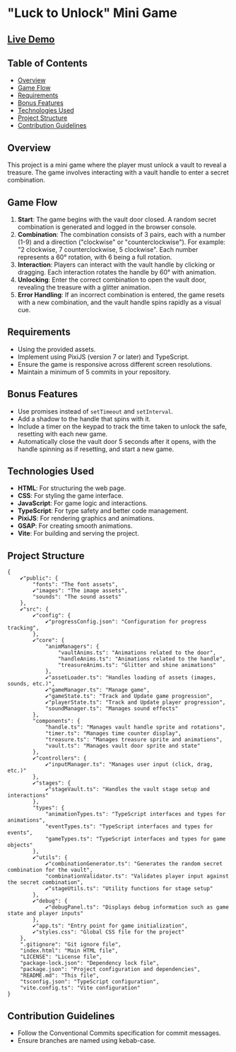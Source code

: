 # "Luck to Unlock" Mini Game

## [Live Demo](https://javideas.github.io/luck-to-unlock-pixijs-typescript-gsap-game/)

## Table of Contents
- [Overview](#overview)
- [Game Flow](#game-flow)
- [Requirements](#requirements)
- [Bonus Features](#bonus-features)
- [Technologies Used](#technologies-used)
- [Project Structure](#project-structure)
- [Contribution Guidelines](#contribution-guidelines)

## Overview
This project is a mini game where the player must unlock a vault to reveal a treasure. The game involves interacting with a vault handle to enter a secret combination.

## Game Flow
1. **Start**: The game begins with the vault door closed. A random secret combination is generated and logged in the browser console.
2. **Combination**: The combination consists of 3 pairs, each with a number (1-9) and a direction ("clockwise" or "counterclockwise"). For example: "2 clockwise, 7 counterclockwise, 5 clockwise". Each number represents a 60° rotation, with 6 being a full rotation.
3. **Interaction**: Players can interact with the vault handle by clicking or dragging. Each interaction rotates the handle by 60° with animation.
4. **Unlocking**: Enter the correct combination to open the vault door, revealing the treasure with a glitter animation.
5. **Error Handling**: If an incorrect combination is entered, the game resets with a new combination, and the vault handle spins rapidly as a visual cue.

## Requirements
- Using the provided assets.
- Implement using PixiJS (version 7 or later) and TypeScript.
- Ensure the game is responsive across different screen resolutions.
- Maintain a minimum of 5 commits in your repository.

## Bonus Features
- Use promises instead of `setTimeout` and `setInterval`.
- Add a shadow to the handle that spins with it.
- Include a timer on the keypad to track the time taken to unlock the safe, resetting with each new game.
- Automatically close the vault door 5 seconds after it opens, with the handle spinning as if resetting, and start a new game.

## Technologies Used
- **HTML**: For structuring the web page.
- **CSS**: For styling the game interface.
- **JavaScript**: For game logic and interactions.
- **TypeScript**: For type safety and better code management.
- **PixiJS**: For rendering graphics and animations.
- **GSAP**: For creating smooth animations.
- **Vite**: For building and serving the project.

## Project Structure
```
{
    ✔"public": {
        "fonts": "The font assets",
        ✔"images": "The image assets",
        "sounds": "The sound assets"
    },
    ✔"src": {
        ✔"config": {
            ✔"progressConfig.json": "Configuration for progress tracking",
        },
        ✔"core": {
            "animManagers": {
                "vaultAnims.ts": "Animations related to the door",
                "handleAnims.ts": "Animations related to the handle",
                "treasureAnims.ts": "Glitter and shine animations"
            },
            ✔"assetLoader.ts": "Handles loading of assets (images, sounds, etc.)",
            ✔"gameManager.ts": "Manage game",
            ✔"gameState.ts": "Track and Update game progression",
            ✔"playerState.ts": "Track and Update player progression",
            "soundManager.ts": "Manages sound effects"
        },
        "components": {
            "handle.ts": "Manages vault handle sprite and rotations",
            "timer.ts": "Manages time counter display",
            "treasure.ts": "Manages treasure sprite and animations",
            "vault.ts": "Manages vault door sprite and state"
        },
        ✔"controllers": {
            ✔"inputManager.ts": "Manages user input (click, drag, etc.)"
        },
        ✔"stages": {
            ✔"stageVault.ts": "Handles the vault stage setup and interactions"
        },
        "types": {
            "animationTypes.ts": "TypeScript interfaces and types for animations",
            "eventTypes.ts": "TypeScript interfaces and types for events",
            "gameTypes.ts": "TypeScript interfaces and types for game objects"
        },
        ✔"utils": {
            ✔"combinationGenerator.ts": "Generates the random secret combination for the vault",
            "combinationValidator.ts": "Validates player input against the secret combination",
            ✔"stageUtils.ts": "Utility functions for stage setup"
        },
        ✔"debug": {
            ✔"debugPanel.ts": "Displays debug information such as game state and player inputs"
        },
        ✔"app.ts": "Entry point for game initialization",
        ✔"styles.css": "Global CSS file for the project"
    },
    ".gitignore": "Git ignore file",
    "index.html": "Main HTML file",
    "LICENSE": "License file",
    "package-lock.json": "Dependency lock file",
    "package.json": "Project configuration and dependencies",
    "README.md": "This file",
    "tsconfig.json": "TypeScript configuration",
    "vite.config.ts": "Vite configuration"
}
```

## Contribution Guidelines
- Follow the Conventional Commits specification for commit messages.
- Ensure branches are named using kebab-case.
